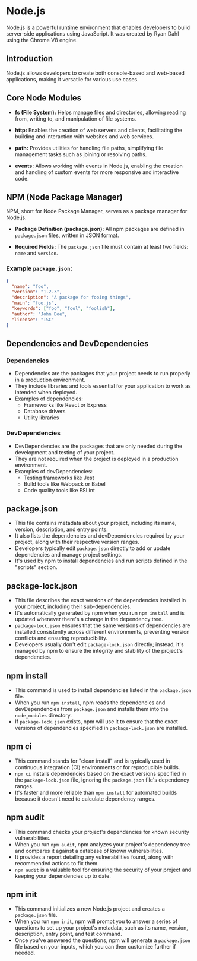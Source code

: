 # Node.js

Node.js is a powerful runtime environment that enables developers to build server-side applications using JavaScript. It was created by Ryan Dahl using the Chrome V8 engine.

## Introduction

Node.js allows developers to create both console-based and web-based applications, making it versatile for various use cases.

## Core Node Modules

- **fs (File System):** Helps manage files and directories, allowing reading from, writing to, and manipulation of file systems.
  
- **http:** Enables the creation of web servers and clients, facilitating the building and interaction with websites and web services.
  
- **path:** Provides utilities for handling file paths, simplifying file management tasks such as joining or resolving paths.
  
- **events:** Allows working with events in Node.js, enabling the creation and handling of custom events for more responsive and interactive code.

## NPM (Node Package Manager)

NPM, short for Node Package Manager, serves as a package manager for Node.js.

- **Package Definition (package.json):** All npm packages are defined in `package.json` files, written in JSON format.
  
- **Required Fields:** The `package.json` file must contain at least two fields: `name` and `version`.
  
### Example `package.json`:

```json
{
  "name": "foo",
  "version": "1.2.3",
  "description": "A package for fooing things",
  "main": "foo.js",
  "keywords": ["foo", "fool", "foolish"],
  "author": "John Doe",
  "license": "ISC"
}

```

## Dependencies and DevDependencies

### Dependencies

- Dependencies are the packages that your project needs to run properly in a production environment.
- They include libraries and tools essential for your application to work as intended when deployed.
- Examples of dependencies:
  - Frameworks like React or Express
  - Database drivers
  - Utility libraries

### DevDependencies

- DevDependencies are the packages that are only needed during the development and testing of your project.
- They are not required when the project is deployed in a production environment.
- Examples of devDependencies:
  - Testing frameworks like Jest
  - Build tools like Webpack or Babel
  - Code quality tools like ESLint

## package.json

- This file contains metadata about your project, including its name, version, description, and entry points.
- It also lists the dependencies and devDependencies required by your project, along with their respective version ranges.
- Developers typically edit `package.json` directly to add or update dependencies and manage project settings.
- It's used by npm to install dependencies and run scripts defined in the "scripts" section.

## package-lock.json

- This file describes the exact versions of the dependencies installed in your project, including their sub-dependencies.
- It's automatically generated by npm when you run `npm install` and is updated whenever there's a change in the dependency tree.
- `package-lock.json` ensures that the same versions of dependencies are installed consistently across different environments, preventing version conflicts and ensuring reproducibility.
- Developers usually don't edit `package-lock.json` directly; instead, it's managed by npm to ensure the integrity and stability of the project's dependencies.

## npm install

- This command is used to install dependencies listed in the `package.json` file.
- When you run `npm install`, npm reads the dependencies and devDependencies from `package.json` and installs them into the `node_modules` directory.
- If `package-lock.json` exists, npm will use it to ensure that the exact versions of dependencies specified in `package-lock.json` are installed.

## npm ci

- This command stands for "clean install" and is typically used in continuous integration (CI) environments or for reproducible builds.
- `npm ci` installs dependencies based on the exact versions specified in the `package-lock.json` file, ignoring the `package.json` file's dependency ranges.
- It's faster and more reliable than `npm install` for automated builds because it doesn't need to calculate dependency ranges.

## npm audit

- This command checks your project's dependencies for known security vulnerabilities.
- When you run `npm audit`, npm analyzes your project's dependency tree and compares it against a database of known vulnerabilities.
- It provides a report detailing any vulnerabilities found, along with recommended actions to fix them.
- `npm audit` is a valuable tool for ensuring the security of your project and keeping your dependencies up to date.

## npm init

- This command initializes a new Node.js project and creates a `package.json` file.
- When you run `npm init`, npm will prompt you to answer a series of questions to set up your project's metadata, such as its name, version, description, entry point, and test command.
- Once you've answered the questions, npm will generate a `package.json` file based on your inputs, which you can then customize further if needed.


